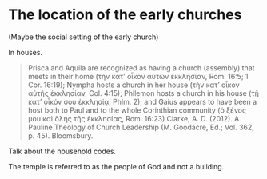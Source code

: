 # The location of the early churches

(Maybe the social setting of the early church)

In houses.

> Prisca and Aquila are recognized as having a church (assembly) that meets in their home (τὴν κατʼ οἶκον αὐτῶν ἐκκλησίαν, Rom. 16:5; 1 Cor. 16:19); Nympha hosts a church in her house (τὴν κατʼ οἶκον αὐτῆς ἐκκλησίαν, Col. 4:15); Philemon hosts a church in his house (τῇ κατʼ οἶκόν σου ἐκκλησίᾳ, Phlm. 2); and Gaius appears to have been a host both to Paul and to the whole Corinthian community (ὁ ξένος μου καὶ ὅλης τῆς ἐκκλησίας, Rom. 16:23)
> Clarke, A. D. (2012). A Pauline Theology of Church Leadership (M. Goodacre, Ed.; Vol. 362, p. 45). Bloomsbury.

Talk about the household codes.

The temple is referred to as the people of God and not a building.
